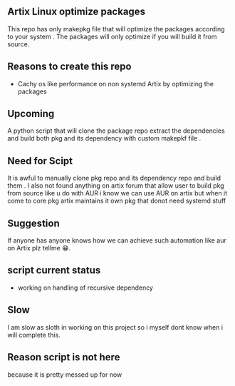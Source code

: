 ## Artix Linux optimize packages 
This repo has only makepkg file that will optimize the packages 
according to your system .
The packages will only optimize if you will build it from source.

## Reasons to create this repo

- Cachy os like performance on non systemd Artix by optimizing the
  packages

## Upcoming 
A python script that will clone the package repo extract the dependencies and build both pkg and its dependency with custom 
makepkf file .

## Need for Scipt
It is awful to manually clone pkg repo and its dependency repo and build them .
I also not found anything on artix forum that allow user to build 
pkg from source like u do with AUR i know we can use AUR on artix 
but when it come to core pkg artix maintains it own pkg that donot need systemd stuff 

## Suggestion 
If anyone has anyone knows  how we can achieve such automation like aur on Artix plz tellme 😁.

## script current status 

- working on handling of recursive dependency

## Slow 

I am slow as sloth in working on this project so i myself dont   know when i will complete this.

## Reason script is not here 

because it is pretty messed up for now 

